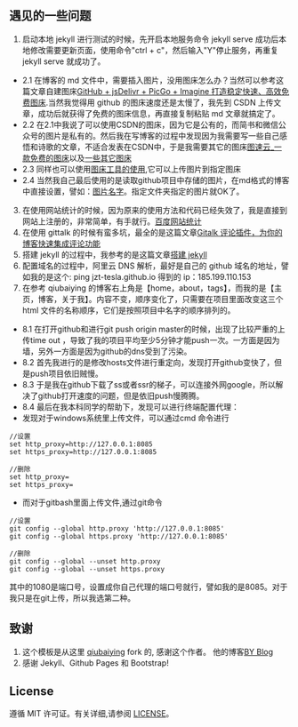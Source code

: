 ## 遇见的一些问题

1. 启动本地 jekyll 进行测试的时候，先开启本地服务命令 jekyll serve 成功后本地修改需要更新页面，使用命令"ctrl + c"，然后输入"Y"停止服务，再重复 jekyll serve 就成功了。
- 2.1 在博客的 md 文件中，需要插入图片，没用图床怎么办？当然可以参考这篇文章自建图床[GitHub + jsDelivr + PicGo + Imagine 打造稳定快速、高效免费图床](https://blog.csdn.net/qq_39047625/article/details/103048865).当然我觉得用 github 的图床速度还是太慢了，我先到 CSDN 上传文章，成功后就获得了免费的图床信息，再直接复制粘贴 md 文章就搞定了。
- 2.2 在2.1中我说了可以使用CSDN的图床，因为它是公有的，而简书和微信公众号的图片是私有的。然后我在写博客的过程中发现因为我需要写一些自己感悟和诗歌的文章，不适合发表在CSDN中，于是我需要其它的图床[图速云_一款免费的图床](https://oss.bilnn.com/index.php)以及[一些其它图床](https://www.bilibili.com/read/cv4065587/)
- 2.3 同样也可以使用[图床工具的使用](https://www.jianshu.com/p/9d91355e8418),它可以上传图片到指定图床
- 2.4 当然我自己最后使用的是读取github项目中存储的图片，在md格式的博客中直接设置，譬如：[图片名字](/img/top.jpg)。指定文件夹指定的图片就OK了。
3. 在使用网站统计的时候，因为原来的使用方法和代码已经失效了，我是直接到网站上注册的，非常简单，有手就行。[百度网站统计](https://tongji.baidu.com/web/welcome/basic)
4. 在使用 gittalk 的时候有蛮多坑，最全的是这篇文章[Gitalk 评论插件，为你的博客快速集成评论功能](https://www.exception.site/essay/how-to-install-gitalk-on-your-blog)
5. 搭建 jekyll 的过程中，我参考的是这篇文章[搭建 jekyll](https://blog.csdn.net/qq_27032631/article/details/106156088)
6. 配置域名的过程中，阿里云 DNS 解析，最好是自己的 github 域名的地址，譬如我的是这个: ping jzt-tesla.github.io 得到的 ip：185.199.110.153
7. 在参考 qiubaiying 的博客右上角是【home，about，tags】，而我的是【主页，博客，关于我】。内容不变，顺序变化了，只需要在项目里面改变这三个 html 文件的名称顺序，它们是按照项目中名字的顺序排列的。
- 8.1 在打开github和进行git push origin master的时候，出现了比较严重的上传time out ，导致了我的项目平均至少5分钟才能push一次。一方面是因为墙，另外一方面是因为github的dns受到了污染。
- 8.2 首先我进行的是修改hosts文件进行重定向，发现打开github变快了，但是push项目依旧贼慢。
- 8.3 于是我在github下载了ss或者ssr的梯子，可以连接外网google，所以解决了github打开速度的问题，但是依旧push慢腾腾。
- 8.4 最后在我本科同学的帮助下，发现可以进行终端配置代理：
- 发现对于windows系统里上传文件，可以通过cmd 命令进行
```
//设置
set http_proxy=http://127.0.0.1:8085
set https_proxy=http://127.0.0.1:8085

//删除
set http_proxy=
set https_proxy=
```

- 而对于gitbash里面上传文件,通过git命令

```
//设置
git config --global http.proxy 'http://127.0.0.1:8085'
git config --global https.proxy 'http://127.0.0.1:8085'

//删除
git config --global --unset http.proxy
git config --global --unset https.proxy
```
其中的1080是端口号，设置成你自己代理的端口号就行，譬如我的是8085。对于我只是在git上传，所以我选第二种。

## 致谢

1. 这个模板是从这里 [qiubaiying](https://github.com/qiubaiying/qiubaiying.github.io) fork 的, 感谢这个作者。 他的博客[BY Blog](http://qiubaiying.github.io)
2. 感谢 Jekyll、Github Pages 和 Bootstrap!

## License

遵循 MIT 许可证。有关详细,请参阅 [LICENSE](https://github.com/qiubaiying/qiubaiying.github.io/blob/master/LICENSE)。
